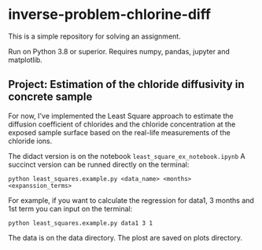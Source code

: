 # inverse-problem-chlorine-diff

This is a simple repository for solving an assignment. 

Run on Python 3.8 or superior. Requires numpy, pandas, jupyter and matplotlib.


## Project: Estimation of the chloride diffusivity in concrete sample

For now, I've implemented the Least Square approach to estimate the diffusion coefficient of chlorides and the chloride concentration at the exposed sample surface based on the real-life measurements of the chloride ions. 

The didact version is on the notebook `least_square_ex_notebook.ipynb` A succinct version can be runned directly on the terminal:

`python least_squares.example.py <data_name> <months> <expanssion_terms>`

For example, if you want to calculate the regression for data1, 3 months and 1st term you can input on the terminal:

`python least_squares.example.py data1 3 1`

The data is on the data directory.
The plost are saved on plots directory.
